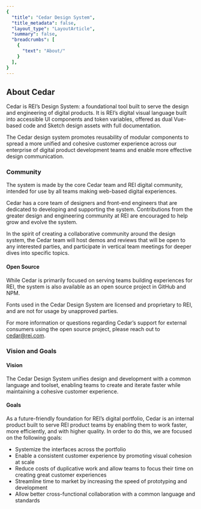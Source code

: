 ```yaml
---
{
  "title": "Cedar Design System",
  "title_metadata": false,
  "layout_type": "LayoutArticle",
  "summary": false,
  "breadcrumbs": [
    {
      "text": "About/"
    }
  ],
}
---
```


<cdr-doc-table-of-contents-shell>

## About Cedar

Cedar is REI’s Design System: a foundational tool built to serve the design and engineering of digital products. It is REI’s digital visual language built into accessible UI components and token variables, offered as dual Vue-based code and Sketch design assets with full documentation.

<cdr-img :src="$withBase(`/about/cedar1.png`)" alt="Cedar provides design assets for sketch, Vue.js components and the documentation to use them."/>

The Cedar design system promotes reusability of modular components to spread a more unified and cohesive customer experience across our enterprise of digital product development teams and enable more effective design communication.

### Community

The system is made by the core Cedar team and REI digital community, intended for use by all teams making web-based digital experiences.

Cedar has a core team of designers and front-end engineers that are dedicated to developing and supporting the system. Contributions from the greater design and engineering community at REI are encouraged to help grow and evolve the system.

In the spirit of creating a collaborative community around the design system, the Cedar team will host demos and reviews that will be open to any interested parties, and participate in vertical team meetings for deeper dives into specific topics. 

#### Open Source

While Cedar is primarily focused on serving teams building experiences for REI, the system is also available as an open source project in GitHub and NPM.

Fonts used in the Cedar Design System are licensed and proprietary to REI, and are not for usage by unapproved parties. 

For more information or questions regarding Cedar’s support for external consumers using the open source project, please reach out to [cedar@rei.com](mailto:cedar@rei.com).  

### Vision and Goals

#### Vision

The Cedar Design System unifies design and development with a common language and toolset, enabling teams to create and iterate faster while maintaining a cohesive customer experience. 

#### Goals

As a future-friendly foundation for REI’s digital portfolio, Cedar is an internal product built to serve REI product teams by enabling them to work faster, more efficiently, and with higher quality. In order to do this, we are focused on the following goals:

- Systemize the interfaces across the portfolio
- Enable a consistent customer experience by promoting visual cohesion at scale
- Reduce costs of duplicative work and allow teams to focus their time on creating great customer experiences 
- Streamline time to market by increasing the speed of prototyping and development
- Allow better cross-functional collaboration with a common language and standards

</cdr-doc-table-of-contents-shell>
